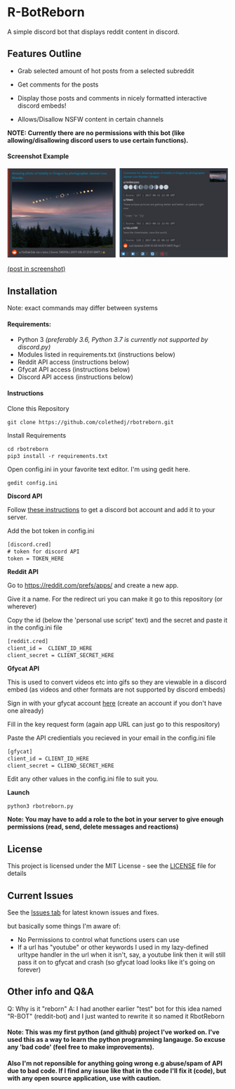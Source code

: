 # R-BotReborn
A simple discord bot that displays reddit content in discord.

## Features Outline
* Grab selected amount of hot posts from a selected subreddit
* Get comments for the posts
* Display those posts and comments in nicely formatted interactive discord embeds!

* Allows/Disallow NSFW content in certain channels

**NOTE: Currently there are no permissions with this bot (like allowing/disallowing discord users to use certain functions).**
#### Screenshot Example

![Post + Comments](screenshots/example.png "Post + Comments Example")

[(post in screenshot)](https://reddit.com/r/pics/comments/6v6dqp/amazing_photo_of_totality_in_oregon_by/)

## Installation

Note: exact commands may differ between systems

#### Requirements:
* Python 3 *(preferably 3.6, Python 3.7 is currently not supported by discord.py)*
* Modules listed in requirements.txt (instructions below)
* Reddit API access (instructions below)
* Gfycat API access (instructions below)
* Discord API access (instructions below)

#### Instructions

Clone this Repository
```
git clone https://github.com/colethedj/rbotreborn.git
```
Install Requirements
```
cd rbotreborn
pip3 install -r requirements.txt
```

Open config.ini in your favorite text editor. I'm using gedit here.

```
gedit config.ini
```

**Discord API**

Follow [these instructions](https://github.com/reactiflux/discord-irc/wiki/Creating-a-discord-bot-&-getting-a-token) to get a discord bot account and add it to your server. 


Add the bot token in config.ini

```
[discord.cred]
# token for discord API
token = TOKEN_HERE
```

**Reddit API**

Go to https://reddit.com/prefs/apps/ and create a new app.

Give it a name. For the redirect uri you can make it go to this repository (or wherever)

Copy the id (below the 'personal use script' text) and the secret and paste it in the config.ini file

```
[reddit.cred]
client_id =  CLIENT_ID_HERE
client_secret = CLIENT_SECRET_HERE
```

**Gfycat API**

This is used to convert videos etc into gifs so they are viewable in a discord embed (as videos and other formats are not supported by discord embeds)

Sign in with your gfycat account [here](https://developers.gfycat.com/signup/) (create an account if you don't have one already)

Fill in the key request form (again app URL can just go to this respository)

Paste the API credientials you recieved in your email in the config.ini file

```
[gfycat]
client_id = CLIENT_ID_HERE
client_secret = CLIEND_SECRET_HERE
```

Edit any other values in the config.ini file to suit you.


**Launch**

```
python3 rbotreborn.py
```

**Note: You may have to add a role to the bot in your server to give enough permissions (read, send, delete messages and reactions)**


## License

This project is licensed under the MIT License - see the [LICENSE](https://github.com/colethedj/rbotreborn/blob/master/LICENSE) file for details

## Current Issues

See the [Issues tab](https://github.com/colethedj/rbotreborn/issues) for latest known issues and fixes.

but basically some things I'm aware of:

* No Permissions to control what functions users can use
* If a url has "youtube" or other keywords I used in my lazy-defined urltype handler in the url when it isn't, say, a youtube link then it will still pass it on to gfycat and crash (so gfycat load looks like it's going on forever)

## Other info and Q&A

Q: Why is it "reborn"
A: I had another earlier "test" bot for this idea named "R-BOT" (reddit-bot) and I just wanted to rewrite it so named it RbotReborn


#### Note: This was my first python (and github) project I've worked on. I've used this as a way to learn the python programming langauge. So excuse any 'bad code' (feel free to make improvements). 

#### Also I'm not reponsible for anything going wrong e.g abuse/spam of API due to bad code. If I find any issue like that in the code I'll fix it (code), but with any open source application, use with caution.
